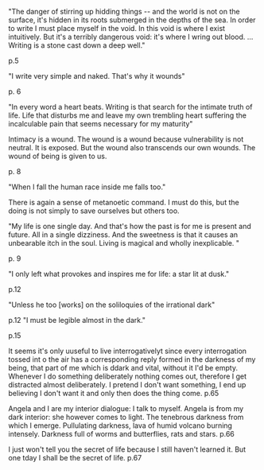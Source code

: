 "The danger of stirring up hidding things -- and the world is not on the surface, it's hidden in its roots submerged in the depths of the sea. In order to write I must place myself in the void. In this void is where I exist intuitively. But it's a terribly dangerous void: it's where I wring out blood. ... Writing is a stone cast down a deep well."

p.5 

"I write very simple and naked. That's why it wounds"

p. 6 

"In every word a heart beats. Writing is that search for the intimate truth of life. Life that disturbs me and leave my own trembling heart suffering the incalculable pain that seems necessary for my maturity"

Intimacy is a wound. The wound is a wound because vulnerability is not neutral. It is exposed. But the wound also transcends our own wounds. The wound of being is given to us. 

p. 8

"When I fall the human race inside me falls too."

There is again a sense of metanoetic command. I must do this, but the doing is not simply to save ourselves but others too. 

"My life is one single day. And that's how the past is for me is present and future. All in a single dizziness. And the sweetness is that it causes an unbearable itch in the soul. Living is magical and wholly inexplicable. "

p. 9 

"I only left what provokes and inspires me for life: a star lit at dusk."

p.12

"Unless he too [works] on the soliloquies of the irrational dark"

p.12
"I must be legible almost in the dark."

p.15 

It seems it's only uuseful to live interrogativelyt since every interrogation tossed int o the air has a corresponding reply formed in the darkness of my being, that part of me which is ddark and vital, without it I'd be empty. Whenever I do something deliberately nothing comes out, therefore I get distracted almost deliberately. I pretend I don't want something, I end up believing I don't want it and only then does the thing come.
p.65

Angela and I are my interior dialogue: I talk to myself. Angela is from my dark interior: she however comes to light. The tenebrous darkness from which I emerge. Pullulating darkness, lava of humid volcano burning intensely. Darkness full of worms and butterflies, rats and stars.
p.66

I just won't tell you the secret of life because I still haven't learned it. But one tday I shall be the secret of life. 
p.67

